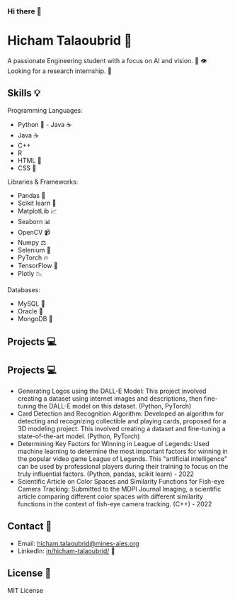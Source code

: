 ### Hi there 👋

# Hicham Talaoubrid :wave:

A passionate Engineering student with a focus on AI and vision. :robot: :eye:
Looking for a research internship. :briefcase:

## Skills :bulb:

Programming Languages:
- Python :snake:  - Java :coffee:
- Java :coffee:
- C++
- R
- HTML :page_facing_up:
- CSS :page_with_curl:

Libraries & Frameworks:
- Pandas :panda_face:
- Scikit learn :book:
- MatplotLib :chart_with_upwards_trend:
- Seaborn :bar_chart:
- OpenCV :video_camera:
- Numpy :balance_scale:
- Selenium :traffic_light:
- PyTorch :fire:
- TensorFlow :dizzy:
- Plotly :chart_with_downwards_trend:

Databases:
- MySQL :floppy_disk:
- Oracle :symbols:
- MongoDB :floppy_disk:

## Projects :computer:

## Projects :computer:

- Generating Logos using the DALL-E Model: This project involved creating a dataset using internet images and descriptions, then fine-tuning the DALL-E model on this dataset. (Python, PyTorch)
- Card Detection and Recognition Algorithm: Developed an algorithm for detecting and recognizing collectible and playing cards, proposed for a 3D modeling project. This involved creating a dataset and fine-tuning a state-of-the-art model. (Python, PyTorch)
- Determining Key Factors for Winning in League of Legends: Used machine learning to determine the most important factors for winning in the popular video game League of Legends. This "artificial intelligence" can be used by professional players during their training to focus on the truly influential factors. (Python, pandas, scikit learn) - 2022
- Scientific Article on Color Spaces and Similarity Functions for Fish-eye Camera Tracking: Submitted to the MDPI Journal Imaging, a scientific article comparing different color spaces with different similarity functions in the context of fish-eye camera tracking. (C++) - 2022


## Contact :email:

- Email: hicham.talaoubrid@mines-ales.org
- LinkedIn: [in/hicham-talaoubrid/](https://www.linkedin.com/in/hicham-talaoubrid/) :necktie:

## License :scroll:

MIT License

